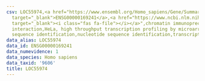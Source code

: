 ```yaml
---
csv: LOC55974,<a href="https://www.ensembl.org/Homo_sapiens/Gene/Summary?db=core;g=ENSG00000169241"
  target="_blank">ENSG00000169241</a>,<a href="https://www.ncbi.nlm.nih.gov/pubmed/17216044"
  target="_blank"><i class="fas fa-file"></i></a>",chromatin immunoprecipitation assay,direct
  interaction,HeLa, high throughput transcription profiling by microarray,nucleotide
  sequence identification,nucleotide sequence identification,transcriptional regulation,
data_alias: LOC55974
data_id: ENSG00000169241
data_numevidence: 1
data_species: Homo sapiens
data_taxid: '9606'
title: LOC55974
---
```

